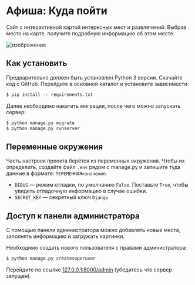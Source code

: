 # Афиша: Куда пойти

Сайт с интерактивной картой интересных мест и развлечений. Выбрав место на карте, получите подробную информацию об этом месте.

![изображение](https://user-images.githubusercontent.com/16899464/183261939-c8c64d31-1a02-4638-b161-81c97423e113.png)


## Как установить
Предварительно должен быть установлен Python 3 версии.
Скачайте код с GitHub. Перейдите в основной каталог и установите зависимости:
```sh
$ pip install -r requirements.txt
```
Далее необходимо накатить миграции, после чего можно запускать сервер:
```sh
$ python manage.py migrate
$ python manage.py runserver
```

## Переменные окружения

Часть настроек проекта берётся из переменных окружения. Чтобы их определить, создайте файл `.env` рядом с manage.py и запишите туда данные в формате: `ПЕРЕМЕННАЯ=значение`.
- `DEBUG` — режим отладки, по умолчанию `False`. Поставьте `True`, чтобы увидеть отладочную информацию в случае ошибки.
- `SECRET_KEY` — секретный ключ `Django`


## Доступ к панели администратора
С помощью панели администратора можно добавлять новые места, заполнять информацию и загружать картинки.

Необходимо создать нового пользователя с правами администратора:
```sh
$ python manage.py createsuperuser
```
Перейдите по ссылке [127.0.0.1:8000/admin](http://127.0.0.1:8000/admin) (убедитесь что сервер запущен).
